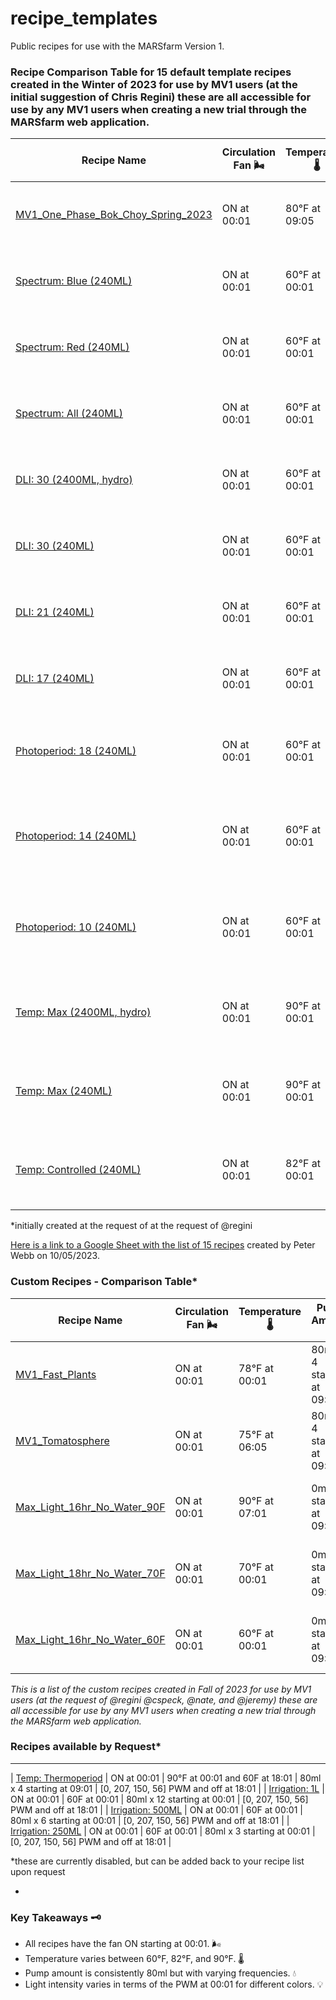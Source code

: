 # recipe_templates
Public recipes for use with the MARSfarm Version 1.

### Recipe Comparison Table for 15 default template recipes created in the Winter of 2023 for use by MV1 users (at the initial suggestion of Chris Regini) these are all accessible for use by any MV1 users when creating a new trial through the MARSfarm web application. 

| Recipe Name | Circulation Fan 🌬️ | Temperature 🌡️ | Pump Amount 💧 | Light Intensity 💡 |
|-------------|--------------------|----------------|----------------|--------------------|
| [MV1_One_Phase_Bok_Choy_Spring_2023](https://github.com/MARSfarmCorporation/recipe_templates/blob/main/MV1_One_Phase_Bok_Choy_Spring_2023) | ON at 00:01 | 80°F at 09:05 | 80ml x 4 starting at 09:01 | [0, 207, 150, 209] PWM at 09:05 |
| [Spectrum: Blue (240ML)](https://github.com/MARSfarmCorporation/recipe_templates/blob/main/Regini/Spectrum_Blue.json) | ON at 00:01 | 60°F at 00:01 | 80ml x 4 starting at 09:01 | [0, 0, 150, 107] PWM at 00:01 |
| [Spectrum: Red (240ML)](https://github.com/MARSfarmCorporation/recipe_templates/blob/main/Regini/Spectrum_Red.json) | ON at 00:01 | 60°F at 00:01 | 80ml x 4 starting at 09:01 | [0, 105, 0, 107] PWM at 00:01 |
| [Spectrum: All (240ML)](https://github.com/MARSfarmCorporation/recipe_templates/blob/main/Regini/Spectrum_All.json) | ON at 00:01 | 60°F at 00:01 | 80ml x 4 starting at 09:01 |  [0, 105, 150, 56] PWM at 00:01 |
| [DLI: 30 (2400ML, hydro)](https://github.com/MARSfarmCorporation/recipe_templates/blob/main/Regini/DLI%3A%2030%20(2400ML%2C%20hydro))  | ON at 00:01 | 60°F at 00:01 | 80ml x 24 starting at 00:01 |  [0, 207, 150, 209] PWM at 00:01 |
| [DLI: 30 (240ML)](https://github.com/MARSfarmCorporation/recipe_templates/blob/main/Regini/DLI_30.json) | ON at 00:01 | 60°F at 00:01 | 80ml x 4 starting at 09:01 | [0, 207, 150, 209] PWM at 00:01 |
| [DLI: 21 (240ML)](https://github.com/MARSfarmCorporation/recipe_templates/blob/main/Regini/DLI_21.json) | ON at 00:01 | 60°F at 00:01 | 80ml x 4 starting at 09:01 | [0, 207, 150, 107] PWM at 00:01 |
| [DLI: 17 (240ML)](https://github.com/MARSfarmCorporation/recipe_templates/blob/main/Regini/DLI_17.json) | ON at 00:01 | 60°F at 00:01 | 80ml x 4 starting at 09:01 | [0, 105, 0, 107] PWM at 00:01 |
| [Photoperiod: 18 (240ML)](https://github.com/MARSfarmCorporation/recipe_templates/blob/main/Regini/Photoperiod_18.json) | ON at 00:01 | 60°F at 00:01 | 80ml x 4 starting at 09:01 | [0, 207, 150, 56] PWM at 00:01 and off at 18:01 |
| [Photoperiod: 14 (240ML)](https://github.com/MARSfarmCorporation/recipe_templates/blob/main/Regini/Photoperiod_14.json) | ON at 00:01 | 60°F at 00:01 | 80ml x 4 starting at 09:01 | [0, 207, 150, 107] PWM at 00:01 and OFF at 14:01 |
| [Photoperiod: 10 (240ML)](https://github.com/MARSfarmCorporation/recipe_templates/blob/main/Regini/Photoperiod_10.json) | ON at 00:01 | 60°F at 00:01 | 80ml x 4 starting at 09:01 | [0, 207, 150, 209] PWM at 00:01 and off at 10:01 |
| [Temp: Max (2400ML, hydro)](hhttps://github.com/MARSfarmCorporation/recipe_templates/blob/main/Regini/Temp%3A%20Max%20(2400ML%2C%20hydro)) | ON at 00:01 | 90°F at 00:01 | 80ml x 24 starting at 00:01 | [0, 207, 150, 56] PWM at 00:01 and off at 18:01 |
| [Temp: Max (240ML)](https://github.com/MARSfarmCorporation/recipe_templates/blob/main/Regini/Temp_Max.json) | ON at 00:01 | 90°F at 00:01 | 80ml x 4 starting at 09:01 | [0, 207, 150, 56] PWM at 00:01 and off at 18:01 |
| [Temp: Controlled (240ML)](https://github.com/MARSfarmCorporation/recipe_templates/blob/main/Regini/Temp_Controlled.json) | ON at 00:01 | 82°F at 00:01 | 80ml x 4 starting at 09:01 | [0, 207, 150, 56] PWM at 00:01 and off at 18:01 |

*initially created at the request of at the request of @regini 

[Here is a link to a Google Sheet with the list of 15 recipes](https://docs.google.com/spreadsheets/d/1R0Bju11O5aJ1NSUpqMENc6YtZ0fplcJuV__Zs8FqSBk/edit#gid=1826715449) created by Peter Webb on 10/05/2023. 
### Custom Recipes - Comparison Table*

| Recipe Name | Circulation Fan 🌬️ | Temperature 🌡️ | Pump Amount 💧 | Light Intensity 💡 |
|-------------|--------------------|----------------|----------------|--------------------|
| [MV1_Fast_Plants](https://github.com/MARSfarmCorporation/recipe_templates/blob/main/MV1_Fast_Plants) | ON at 00:01 | 78°F at 00:01 | 80ml x 4 starting at 09:01 | [0, 207, 150, 209] PWM at 00:01 |
| [MV1_Tomatosphere](https://github.com/MARSfarmCorporation/recipe_templates/blob/main/MV1_Tomatosphere) | ON at 00:01 | 75°F at 06:05 | 80ml x 4 starting at 09:01 | [0, 207, 150, 209] PWM at 09:01 |
| [Max_Light_16hr_No_Water_90F](https://github.com/MARSfarmCorporation/recipe_templates/blob/main/Max_Light_16hr_No_Water_90F) | ON at 00:01 | 90°F at 07:01 | 0ml x 1 starting at 09:01 | [0, 207, 150, 209] PWM at 07:00 |
| [Max_Light_18hr_No_Water_70F](https://github.com/MARSfarmCorporation/recipe_templates/blob/main/Max_Light_18hr_No_Water_70F) | ON at 00:01 | 70°F at 00:01 | 0ml x 1 starting at 09:01 | [0, 207, 150, 209] PWM at 07:00 |
| [Max_Light_16hr_No_Water_60F](https://github.com/MARSfarmCorporation/recipe_templates/blob/main/Max_Light_18hr_No_Water_70F) | ON at 00:01 | 60°F at 00:01 | 0ml x 1 starting at 09:01 | [0, 207, 150, 209] PWM at 07:00 |


*This is a list of the custom  recipes created in Fall of 2023 for use by MV1 users (at the request of @regini @cspeck, @nate, and @jeremy) these are all accessible for use by any MV1 users when creating a new trial through the MARSfarm web application.* 

### Recipes available by Request*
----

| [Temp: Thermoperiod](https://github.com/MARSfarmCorporation/recipe_templates/blob/main/Regini/Temp_Thermoperiod.json) | ON at 00:01 | 90°F at 00:01 and 60F at 18:01 | 80ml x 4 starting at 09:01 | [0, 207, 150, 56] PWM and off at 18:01 |
| [Irrigation: 1L](https://github.com/MARSfarmCorporation/recipe_templates/blob/main/Regini/Irrigation_1L.json) | ON at 00:01 | 60F at 00:01 | 80ml x 12 starting at 00:01 | [0, 207, 150, 56] PWM and off at 18:01 |
| [Irrigation: 500ML](https://github.com/MARSfarmCorporation/recipe_templates/blob/main/Regini/Irrigation_500ML.json) | ON at 00:01 | 60F at 00:01 | 80ml x 6 starting at 00:01 | [0, 207, 150, 56] PWM and off at 18:01 |
| [Irrigation: 250ML](https://github.com/MARSfarmCorporation/recipe_templates/blob/main/Regini/Irrigation_250ML.json) | ON at 00:01 | 60F at 00:01 | 80ml x 3 starting at 00:01 | [0, 207, 150, 56] PWM and off at 18:01 |

*these are currently disabled, but can be added back to your recipe list upon request

- 
### Key Takeaways 🗝️
- All recipes have the fan ON starting at 00:01. 🌬️
- Temperature varies between 60°F, 82°F, and 90°F. 🌡️
- Pump amount is consistently 80ml but with varying frequencies. 💧
- Light intensity varies in terms of the PWM at 00:01 for different colors. 💡

